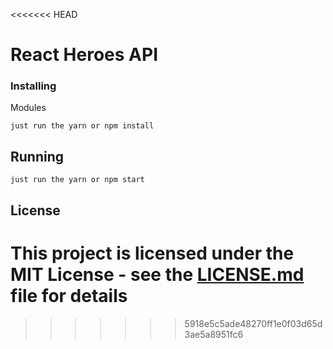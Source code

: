 
<<<<<<< HEAD
# React Heroes API

### Installing

Modules

```
just run the yarn or npm install
```

## Running

```
just run the yarn or npm start
```
## License

This project is licensed under the MIT License - see the [LICENSE.md](https://github.com/Woodsphreaker/videoinfo/blob/master/LICENSE) file for details
=======
>>>>>>> 5918e5c5ade48270ff1e0f03d65d3ae5a8951fc6
